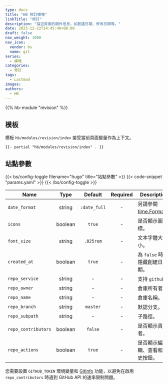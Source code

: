 ```yaml
---
type: docs
title: "HB 修訂模塊"
linkTitle: "修訂"
description: "描述頁面的額外信息，如創建日期、修改日期等。"
date: 2023-12-22T14:45:40+08:00
draft: false
nav_weight: 1000
nav_icon:
  vendor: bs
  name: git
series:
  - 模塊
categories:
  - 修訂
tags:
  - Lastmod
images:
authors:
  - HB
---
```


{{% hb-module "revision" %}}

## 模板

模板 `hb/modules/revision/index` 接受當前頁面變量作為上下文。

```go-html-template
{{- partial "hb/modules/revision/index" . }}
```

## 站點參數

{{< bs/config-toggle filename="hugo" title="站點參數" >}}
{{< code-snippet "params.yaml" >}}
{{< /bs/config-toggle >}}

| Name | Type | Default | Required | Description |
| --- | :-: | :-: | :-: | --- |
| `date_format` | string | `:date_full` | - | 另請參閱 [time.Format](https://gohugo.io/functions/time/format/)。
| `icons` | boolean | `true` | - | 是否顯示圖標。
| `font_size` | string | `.825rem` | - | 文本字體大小。
| `created_at` | boolean | `true` | - | 為 `false` 時，隱藏創建日期。
| `repo_service` | string | - | - | 支持 `github`。 |
| `repo_owner` | string | - | - | 倉庫所有者。 |
| `repo_name` | string | - | - | 倉庫名稱。 |
| `repo_branch` | string | `master` | - | 默認分支。 |
| `repo_subpath` | string | - | - | 子路徑。 |
| `repo_contributors` | boolean | `false` | - | 是否顯示貢獻者。 |
| `repo_actions` | boolean | `true` | - | 是否顯示編輯、查看和歷史按鈕。|

您需要設置 `GITHUB_TOKEN` 環境變量和 [GitInfo](https://gohugo.io/methods/page/gitinfo/) 功能，以避免在啟用 `repo_contributors` 時遇到 GitHub API 的速率限制問題。
